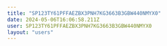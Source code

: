 ```yaml
---
title: "SP123TY61PFFAEZBX3PNH7KG3663B3GBW440NMYX0"
date: 2024-05-06T16:06:58.211Z
user: SP123TY61PFFAEZBX3PNH7KG3663B3GBW440NMYX0
layout: "users"
---
```

    